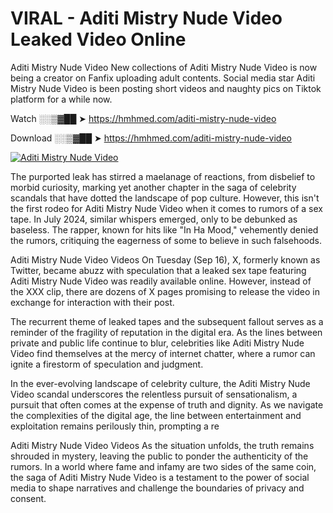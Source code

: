 # VIRAL - Aditi Mistry Nude Video Leaked Video Online

Aditi Mistry Nude Video New collections of Aditi Mistry Nude Video is now being a creator on Fanfix uploading adult contents. Social media star Aditi Mistry Nude Video is been posting short videos and naughty pics on Tiktok platform for a while now.

Watch ░░▒▓██ ➤ https://hmhmed.com/aditi-mistry-nude-video

Download ░░▒▓██ ➤ https://hmhmed.com/aditi-mistry-nude-video

[![Aditi Mistry Nude Video](https://i.imgur.com/dJHk4Zq.gif)](https://hmhmed.com/aditi-mistry-nude-video)

The purported leak has stirred a maelanage of reactions, from disbelief to morbid curiosity, marking yet another chapter in the saga of celebrity scandals that have dotted the landscape of pop culture. However, this isn't the first rodeo for Aditi Mistry Nude Video when it comes to rumors of a sex tape. In July 2024, similar whispers emerged, only to be debunked as baseless. The rapper, known for hits like "In Ha Mood," vehemently denied the rumors, critiquing the eagerness of some to believe in such falsehoods.

Aditi Mistry Nude Video Videos
On Tuesday (Sep 16), X, formerly known as Twitter, became abuzz with speculation that a leaked sex tape featuring Aditi Mistry Nude Video was readily available online. However, instead of the XXX clip, there are dozens of X pages promising to release the video in exchange for interaction with their post.

The recurrent theme of leaked tapes and the subsequent fallout serves as a reminder of the fragility of reputation in the digital era. As the lines between private and public life continue to blur, celebrities like Aditi Mistry Nude Video find themselves at the mercy of internet chatter, where a rumor can ignite a firestorm of speculation and judgment.

In the ever-evolving landscape of celebrity culture, the Aditi Mistry Nude Video scandal underscores the relentless pursuit of sensationalism, a pursuit that often comes at the expense of truth and dignity. As we navigate the complexities of the digital age, the line between entertainment and exploitation remains perilously thin, prompting a re

Aditi Mistry Nude Video Videos
As the situation unfolds, the truth remains shrouded in mystery, leaving the public to ponder the authenticity of the rumors. In a world where fame and infamy are two sides of the same coin, the saga of Aditi Mistry Nude Video is a testament to the power of social media to shape narratives and challenge the boundaries of privacy and consent.